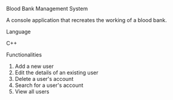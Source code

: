 Blood Bank Management System

A console application that recreates the working of a blood bank.

Language

C++

Functionalities

1. Add a new user
2. Edit the details of an existing user
3. Delete a user's account
4. Search for a user's account
5. View all users


